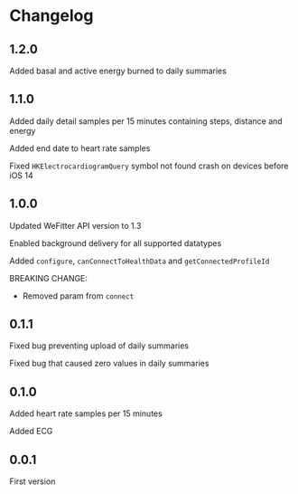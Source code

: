# Changelog

## 1.2.0

Added basal and active energy burned to daily summaries

## 1.1.0

Added daily detail samples per 15 minutes containing steps, distance and energy

Added end date to heart rate samples

Fixed `HKElectrocardiogramQuery` symbol not found crash on devices before iOS 14

## 1.0.0

Updated WeFitter API version to 1.3

Enabled background delivery for all supported datatypes

Added `configure`, `canConnectToHealthData` and `getConnectedProfileId`

BREAKING CHANGE:

- Removed param from `connect`

## 0.1.1

Fixed bug preventing upload of daily summaries

Fixed bug that caused zero values in daily summaries

## 0.1.0

Added heart rate samples per 15 minutes

Added ECG

## 0.0.1

First version
